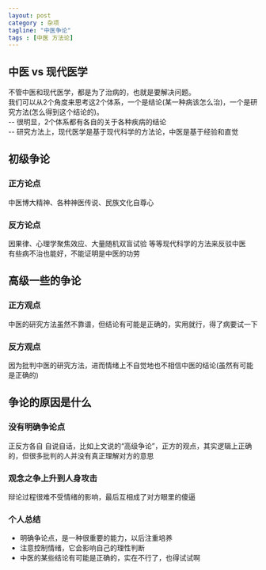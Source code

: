 ```yaml
---
layout: post
category : 杂项
tagline: "中医争论"
tags : [中医 方法论]
---
```


## 中医 vs 现代医学   
不管中医和现代医学，都是为了治病的，也就是要解决问题。  
我们可以从2个角度来思考这2个体系，一个是结论(某一种病该怎么治)，一个是研究方法(怎么得到这个结论的)。   
-- 很明显，2个体系都有各自的关于各种疾病的结论   
-- 研究方法上，现代医学是基于现代科学的方法论，中医是基于经验和直觉   

## 初级争论   

### 正方论点   
中医博大精神、各种神医传说、民族文化自尊心   

### 反方论点    
因果律、心理学聚焦效应、大量随机双盲试验  等等现代科学的方法来反驳中医   
有些病不治也能好，不能证明是中医的功劳   

## 高级一些的争论    

### 正方观点  
中医的研究方法虽然不靠谱，但结论有可能是正确的，实用就行，得了病要试一下   

### 反方观点   
因为批判中医的研究方法，进而情绪上不自觉地也不相信中医的结论(虽然有可能是正确的)   


## 争论的原因是什么   

### 没有明确争论点   
正反方各自 自说自话，比如上文说的“高级争论”，正方的观点，其实逻辑上正确的，但很多批判的人并没有真正理解对方的意思    

### 观念之争上升到人身攻击   
辩论过程很难不受情绪的影响，最后互相成了对方眼里的傻逼   

### 个人总结   
* 明确争论点，是一种很重要的能力，以后注重培养   
* 注意控制情绪，它会影响自己的理性判断   
* 中医的某些结论有可能是正确的，实在不行了，也得试试啊   


